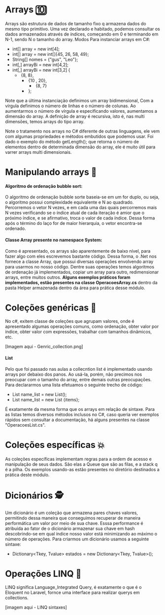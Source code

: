 # Arrays :keycap_ten:

Arrays são estrutura de dados de tamanho fixo q armazena dados do mesmo tipo primitivo. Uma vez declarado e habitado, podemos consultar os dados armazenados através de índices, começando em 0 e terminando em N-1, sendo N o tamanho do array. Modos Para instanciar arrays em C#:

- int[] array = new int[4];
- int[] array = new int[]{45, 26, 58, 49};
- String[] nomes = {"gus", "Leo"};
- int[,] arrayBi = new int[4,2];
- int[,] arrayBi = new int[3,2] {
  - ​												{8, 8},
    - ​										 {10 , 20},
      - ​								  {8, 7}
    - ​									};

Note que a última instanciação definimos um array bidimensional, Com a vírgula definimos o número de linhas e o número de colunas. Ao aumentarmos o número de vírgula e especificando valores, aumentamos a dimensão do array. A definição de array é recursiva, isto é, nas multi dimensões, temos arrays do tipo array.

Note o tratamento nos arrays no C# diferente de outras linguagens, ele vem com algumas propriedades e métodos embutidos que podemos usar. Foi dado o exemplo do método getLength(); que retorna o número de elementos dentro de determinada dimensão do array, ele é muito útil para varrer arrays multi dimensionais.



# Manipulando arrays :japanese_ogre:

#### Algoritmo de ordenação bubble sort:

O algoritmo de ordenação bubble sorte baseia-se em um for duplo, ou seja, o algoritmo possui complexidade equivalente e N ao quadrado. Percorremos o vetor N vezes, e em cada uma das quais percorremos mais N vezes verificando se o índice atual de cada iteração é amior que o próximo índice, e se afirmativo, troca o valor de cada índice. Dessa forma após o término do laço for de maior hierarquia, o vetor encontra-se ordenado.

#### Classe Array presente no namespace System:

Como é apresentado, os arrays são aparentemente de baixo nível, para fazer algo com eles escrevemos bastante código. Dessa forma, o .Net nos fornece a classe Array, que possui diversas operações envolvendo array para usarmos no nosso código. Dentre suas operações temos algoritmos de ordenação já implementados, copiar um array para outro, redimensionar arrays, entre muitos outros. **Alguns exemplos práticos foram implementados, estão presentes na classe OperacoesArray.cs** dentro da pasta Helper armazenada dentro da área para prática desse módulo.



# Coleções genéricas :game_die:

No c#, exitem classe de coleções que agrupam valores, onde é apresentado algumas operações comuns, como ordenação, obter valor por índice, obter valor com expressões, trabalhar com tamanhos dinâmicos, etc. 

[Imagem aqui - Genric_collection.png]



#### List

Pelo que foi passado nas aulas a collecntion list é implementado usando arrays por debaixo dos panos. Ao usá-la, porém, não precimos nos preocupar com o tamanho do array, entre demais outras preocupações. Para declararmos uma lista efetuamos o seguinte trecho de código:

- List<T> name_list = new List<T>();
- List<T> name_list = new List<T> {items};

É exatamente da mesma forma que os arrays em relação de sintaxe. Para as listas temos diversos métodos inclusos no C#, caso queria ver exemplos rápidos sem consultar a documentação, há alguns presentes na classe "OperacoesList.cs".



# Coleções específicas :collision:

As coleções específicas implementam regras para a ordem de acesso e manipulação de seus dados. São elas a Queue que são as filas, e a stack q é a pilha. Os exemplos usando-as estão presentes no diretório destinados a prática deste módulo.



# Dicionários :detective:

Um dicionário é um coleção que armazena pares chaves valores, permitindo dessa maneira que conseguimos recuperar de maneira performática um valor por meio de sua chave. Esssa performance é atribuída ao fator de o dicionário armazenar sua chave em hash descobrindo-se em qual índice nosso valor está minimizando ao máximo o número de operações. Para criarmos um dicionário usamos a seguinte sintaxe:

- Dictionary<Tkey, Tvalue> estados = new Dictionary<Tkey, Tvalue>();



# Operações LINQ :straight_ruler:

LINQ significa Language_Integrated Query, é exatamente o que é o Eloquent no Laravel, fornce uma interface para realizar querys em collections.

[imagem aqui - LINQ sintaxes]
















